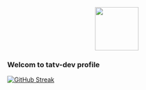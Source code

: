 <div id="header" align="center">
  <img src="[https://media.giphy.com/media/M9gbBd9nbDrOTu1Mqx/giphy[.gif](https://media2.giphy.com/media/SUcApSWjPwQMARvcM8/giphy.gif?cid=ecf05e47wdsrkw4lk12deauy5xx28xxwbxcxaxqblx1oyg1u&rid=giphy.gif&ct=s)](https://media2.giphy.com/media/SUcApSWjPwQMARvcM8/giphy.gif)" width="100"/>
</div>

### Welcom to tatv-dev profile

[![GitHub Streak](https://github-readme-streak-stats.herokuapp.com?user=tatv-dev&theme=gruvbox)](https://git.io/streak-stats)
